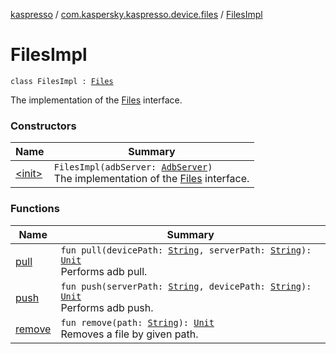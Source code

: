 [kaspresso](../../index.md) / [com.kaspersky.kaspresso.device.files](../index.md) / [FilesImpl](./index.md)

# FilesImpl

`class FilesImpl : `[`Files`](../-files/index.md)

The implementation of the [Files](../-files/index.md) interface.

### Constructors

| Name | Summary |
|---|---|
| [&lt;init&gt;](-init-.md) | `FilesImpl(adbServer: `[`AdbServer`](../../com.kaspersky.kaspresso.device.server/-adb-server/index.md)`)`<br>The implementation of the [Files](../-files/index.md) interface. |

### Functions

| Name | Summary |
|---|---|
| [pull](pull.md) | `fun pull(devicePath: `[`String`](https://kotlinlang.org/api/latest/jvm/stdlib/kotlin/-string/index.html)`, serverPath: `[`String`](https://kotlinlang.org/api/latest/jvm/stdlib/kotlin/-string/index.html)`): `[`Unit`](https://kotlinlang.org/api/latest/jvm/stdlib/kotlin/-unit/index.html)<br>Performs adb pull. |
| [push](push.md) | `fun push(serverPath: `[`String`](https://kotlinlang.org/api/latest/jvm/stdlib/kotlin/-string/index.html)`, devicePath: `[`String`](https://kotlinlang.org/api/latest/jvm/stdlib/kotlin/-string/index.html)`): `[`Unit`](https://kotlinlang.org/api/latest/jvm/stdlib/kotlin/-unit/index.html)<br>Performs adb push. |
| [remove](remove.md) | `fun remove(path: `[`String`](https://kotlinlang.org/api/latest/jvm/stdlib/kotlin/-string/index.html)`): `[`Unit`](https://kotlinlang.org/api/latest/jvm/stdlib/kotlin/-unit/index.html)<br>Removes a file by given path. |
